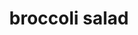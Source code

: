 ---
servings:
notes:
directions: |-
  * Mix ingredients together as desired
ingredients: |-
  * broccoli (cut into small pieces)
  * sunflower seeds
  * raisins
  * red onion
  * 1 tb mayo
  * 1 tsp sugar or keto sugar substitute
  * redwine vinegar
rating: 4
ease: easy
category: side dish
subcategory: ['salad', 'keto']
href:
totalTime:
cookTime:
prepTime:
title: broccoli salad
path: /broccoli-salad
---